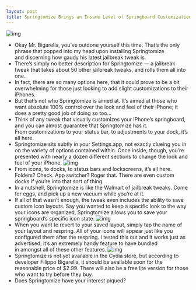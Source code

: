 ```yaml
---
layout: post
title: Springtomize Brings an Insane Level of Springboard Customization to the iPhone
---
```

![img](http://media.idownloadblog.com/wp-content/uploads/2011/03/Springtomize-03.png)
* Okay Mr. Bigarella, you’ve outdone yourself this time. That’s the only phrase that popped into my head upon installing Springtomize and discerning how gaudy his latest jailbreak tweak is.
* There’s simply no better description for Springtomize — a jailbreak tweak that takes about 50 other jailbreak tweaks, and rolls them all into one.
* In fact, there are so many options here, that it could prove to be a bit overwhelming for those just looking to add slight customizations to their iPhones.
* But that’s not who Springtomize is aimed at. It’s aimed at those who want absolute 100% control over the look and feel of their iPhone; it does a pretty good job of doing so too…
* Think of any tweak that visually customizes your iPhone’s springboard, and you can almost guarantee that Springtomize has it. From customizations to your status bar, to adjustments to your dock, it’s all here.
* Springtomize sits subtly in your Settings.app, not exactly clueing you in on the variety of options contained within. Once inside, though, you’re presented with nearly a dozen different sections to change the look and feel of your iPhone.
![img](http://media.idownloadblog.com/wp-content/uploads/2011/03/Springtomize-02.png)
* From icons, to docks, to status bars and lockscreens, it’s all here. Folders? Check. App switcher? Roger that. There are even custom docks if you’re into that sort of thing.
* In a nutshell, Springtomize is like the Walmart of jailbreak tweaks. Come for eggs, and pick up a new vacuum while you’re at it.
* If all of that wasn’t enough, the tweak even includes the ability to save custom icon layouts. Say you wanted to keep a specific look to the way your icons are organized, Springtomize allows you to save your springboard’s specific icon state.
![img](http://media.idownloadblog.com/wp-content/uploads/2011/03/Springtomize-07.png)
* When you want to revert to your saved layout, simply tap the name of your layout and respring. All of your icons will appear just like you configured them after the respring. I tested this out and it works just as advertised; it’s an extremely handy feature to have bundled in amongst all of these other features.
![img](http://media.idownloadblog.com/wp-content/uploads/2011/03/Springtomize-05.png)
* Springtomize is not yet available in the Cydia store, but according to developer Filippo Bigarella, it should be available soon for the reasonable price of $2.99. There will also be a free lite version for those who want to try before they buy.
* Does Springtomize have your interest piqued?

